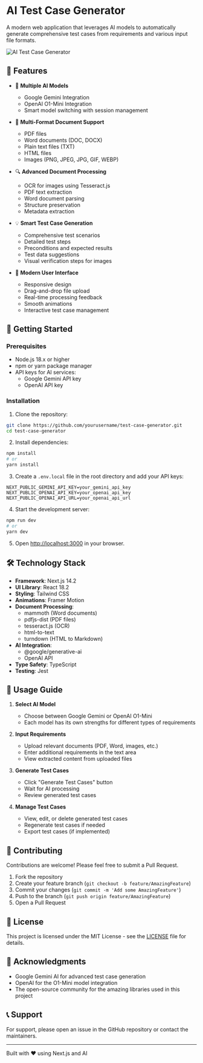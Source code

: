# AI Test Case Generator

A modern web application that leverages AI models to automatically generate comprehensive test cases from requirements and various input file formats.

![AI Test Case Generator](public/app-screenshot.png)

## 🌟 Features

- 🤖 **Multiple AI Models**
  - Google Gemini Integration
  - OpenAI O1-Mini Integration
  - Smart model switching with session management

- 📄 **Multi-Format Document Support**
  - PDF files
  - Word documents (DOC, DOCX)
  - Plain text files (TXT)
  - HTML files
  - Images (PNG, JPEG, JPG, GIF, WEBP)

- 🔍 **Advanced Document Processing**
  - OCR for images using Tesseract.js
  - PDF text extraction
  - Word document parsing
  - Structure preservation
  - Metadata extraction

- 💡 **Smart Test Case Generation**
  - Comprehensive test scenarios
  - Detailed test steps
  - Preconditions and expected results
  - Test data suggestions
  - Visual verification steps for images

- 🎨 **Modern User Interface**
  - Responsive design
  - Drag-and-drop file upload
  - Real-time processing feedback
  - Smooth animations
  - Interactive test case management

## 🚀 Getting Started

### Prerequisites

- Node.js 18.x or higher
- npm or yarn package manager
- API keys for AI services:
  - Google Gemini API key
  - OpenAI API key

### Installation

1. Clone the repository:
```bash
git clone https://github.com/yourusername/test-case-generator.git
cd test-case-generator
```

2. Install dependencies:
```bash
npm install
# or
yarn install
```

3. Create a `.env.local` file in the root directory and add your API keys:
```env
NEXT_PUBLIC_GEMINI_API_KEY=your_gemini_api_key
NEXT_PUBLIC_OPENAI_API_KEY=your_openai_api_key
NEXT_PUBLIC_OPENAI_API_URL=your_openai_api_url
```

4. Start the development server:
```bash
npm run dev
# or
yarn dev
```

5. Open [http://localhost:3000](http://localhost:3000) in your browser.

## 🛠️ Technology Stack

- **Framework**: Next.js 14.2
- **UI Library**: React 18.2
- **Styling**: Tailwind CSS
- **Animations**: Framer Motion
- **Document Processing**:
  - mammoth (Word documents)
  - pdfjs-dist (PDF files)
  - tesseract.js (OCR)
  - html-to-text
  - turndown (HTML to Markdown)
- **AI Integration**:
  - @google/generative-ai
  - OpenAI API
- **Type Safety**: TypeScript
- **Testing**: Jest

## 📖 Usage Guide

1. **Select AI Model**
   - Choose between Google Gemini or OpenAI O1-Mini
   - Each model has its own strengths for different types of requirements

2. **Input Requirements**
   - Upload relevant documents (PDF, Word, images, etc.)
   - Enter additional requirements in the text area
   - View extracted content from uploaded files

3. **Generate Test Cases**
   - Click "Generate Test Cases" button
   - Wait for AI processing
   - Review generated test cases

4. **Manage Test Cases**
   - View, edit, or delete generated test cases
   - Regenerate test cases if needed
   - Export test cases (if implemented)

## 🤝 Contributing

Contributions are welcome! Please feel free to submit a Pull Request.

1. Fork the repository
2. Create your feature branch (`git checkout -b feature/AmazingFeature`)
3. Commit your changes (`git commit -m 'Add some AmazingFeature'`)
4. Push to the branch (`git push origin feature/AmazingFeature`)
5. Open a Pull Request

## 📝 License

This project is licensed under the MIT License - see the [LICENSE](LICENSE) file for details.

## 🙏 Acknowledgments

- Google Gemini AI for advanced test case generation
- OpenAI for the O1-Mini model integration
- The open-source community for the amazing libraries used in this project

## 📞 Support

For support, please open an issue in the GitHub repository or contact the maintainers.

---

Built with ❤️ using Next.js and AI 